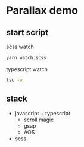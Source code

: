# Parallax demo

## start script

scss watch

```bash
yarn watch:scss
```

typescript watch

```bash
tsc -w
```

## stack

- javascript + typescript
  - scroll magic
  - gsap
  - AOS
- scss

